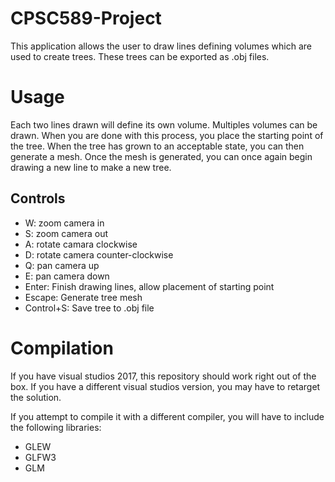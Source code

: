 # CPSC589-Project

This application allows the user to draw lines defining volumes which are used to create trees.
These trees can be exported as .obj files.

Usage
==============
Each two lines drawn will define its own volume. Multiples volumes can be drawn.
When you are done with this process, you place the starting point of the tree.
When the tree has grown to an acceptable state, you can then generate a mesh.
Once the mesh is generated, you can once again begin drawing a new line to make a new tree.

Controls
--------------

 - W: zoom camera in
 - S: zoom camera out
 - A: rotate camara clockwise
 - D: rotate camera counter-clockwise
 - Q: pan camera up
 - E: pan camera down
 - Enter: Finish drawing lines, allow placement of starting point
 - Escape: Generate tree mesh
 - Control+S: Save tree to .obj file
 
Compilation
==============
If you have visual studios 2017, this repository should work right out of the box.
If you have a different visual studios version, you may have to retarget the solution.

If you attempt to compile it with a different compiler, you will have to include the following libraries:
 - GLEW
 - GLFW3
 - GLM